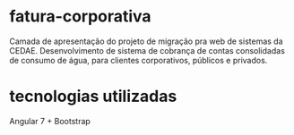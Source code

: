 # fatura-corporativa
Camada de apresentação do projeto de migração pra web de sistemas da CEDAE. Desenvolvimento de sistema de cobrança de contas consolidadas de consumo de água, para clientes corporativos, públicos e privados.

# tecnologias utilizadas
Angular 7 + Bootstrap
